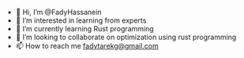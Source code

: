 - 👋 Hi, I’m @FadyHassanein
- 👀 I’m interested in learning from experts
- 🌱 I’m currently learning Rust programming 
- 💞️ I’m looking to collaborate on optimization using rust programming
- 📫 How to reach me fadytarekg@gmail.com

<!---
FadyHassanein/FadyHassanein is a ✨ special ✨ repository because its `README.md` (this file) appears on your GitHub profile.
You can click the Preview link to take a look at your changes.
--->
